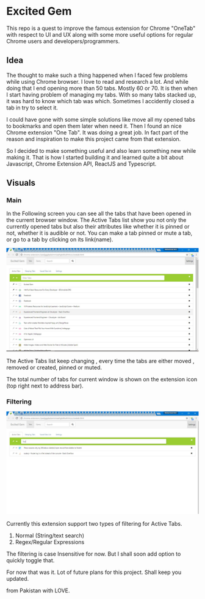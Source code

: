 # Excited Gem

This repo is a quest to improve the famous extension for Chrome "OneTab" with respect to UI and UX along with some more useful options for regular Chrome users and developers/programmers.

## Idea
The thought to make such a thing happened when I faced few problems while using Chrome browser. I love to read and research a lot. And while doing that I end opening more than 50 tabs. Mostly 60 or 70. It is then when I start having problem of managing my tabs. With so many tabs stacked up, it was hard to know which tab was which. Sometimes I accidently closed a tab in try to select it.

I could have gone with some simple solutions like move all my opened tabs to bookmarks and open them later when need it. Then I found an nice Chrome extension "One Tab". It was doing a great job. In fact part of the reason and inspiration to make this project came from that extension.

So I decided to make something useful and also learn something new while making it. That is how I started building it and learned quite a bit about Javascript, Chrome Extension API, ReactJS and Typescript.


## Visuals
### Main
In the Following screen you can see all the tabs that have been opened in the current browser window. The Active Tabs list show you not only the currently opened tabs but also their attributes like whether it is pinned or not, whether it is audible or not.
You can make a tab pinned or mute a tab, or go to a tab by clicking on its link(name).

![Normal](./Designs/Screenshots/main-normal.JPG)  

The Active Tabs list keep changing , every time the tabs are either moved , removed or created, pinned or muted.

The total number of tabs for current window is shown on the extension icon (top right next to address bar).

### Filtering

![Filtering](./Designs/Screenshots/main-filter.JPG)

Currently this extension support two types of filtering for Active Tabs.  
1. Normal (String/text search)
2. Regex/Regular Expressions

The filtering is case Insensitive for now. But I shall soon add option to quickly toggle that.

For now that was it. Lot of future plans for this project. Shall keep you updated.

from Pakistan with LOVE.

